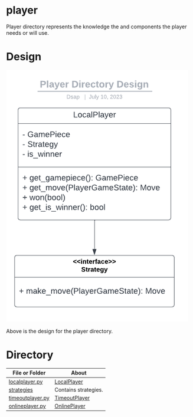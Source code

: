 # player

Player directory represents the knowledge the and components the player needs or will use.

# Design

![Fig player_directory_design.png](./../../resources/UML_diagrams/player_directory_design.png)

Above is the design for the player directory.

# Directory 
| File or Folder | About |
| ---            | ---   |
| [localplayer.py](./localplayer.py) | [LocalPlayer](./localplayer.py) |
| [strategies](./strategies/README.md) | Contains strategies. |
| [timeoutplayer.py](./timeoutplayer.py) | [TimeoutPlayer](./timeoutplayer.py) |
| [onlineplayer.py](./onlineplayer.py) | [OnlinePlayer](./onlineplayer.py) |